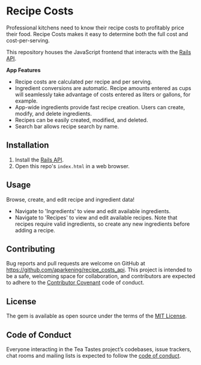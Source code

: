 # Recipe Costs

Professional kitchens need to know their recipe costs to profitably price their food. Recipe Costs makes it easy to determine both the full cost and cost-per-serving. 

This repository houses the JavaScript frontend that interacts with the [Rails API](https://github.com/aparkening/recipe_costs_api).

**App Features**
- Recipe costs are calculated per recipe and per serving. 
- Ingredient conversions are automatic. Recipe amounts entered as cups will seamlessly take advantage of costs entered as liters or gallons, for example.
- App-wide ingredients provide fast recipe creation. Users can create, modify, and delete ingredients.
- Recipes can be easily created, modified, and deleted.
- Search bar allows recipe search by name.

## Installation

1. Install the [Rails API](https://github.com/aparkening/recipe_costs_api). 
2. Open this repo's `index.html` in a web browser.

## Usage

Browse, create, and edit recipe and ingredient data! 

- Navigate to 'Ingredients' to view and edit available ingredients.
- Navigate to 'Recipes' to view and edit available recipes. Note that recipes require valid ingredients, so create any new ingredients before adding a recipe.

## Contributing

Bug reports and pull requests are welcome on GitHub at https://github.com/aparkening/recipe_costs_api. This project is intended to be a safe, welcoming space for collaboration, and contributors are expected to adhere to the [Contributor Covenant](http://contributor-covenant.org) code of conduct.

## License

The gem is available as open source under the terms of the [MIT License](https://opensource.org/licenses/MIT).

## Code of Conduct

Everyone interacting in the Tea Tastes project’s codebases, issue trackers, chat rooms and mailing lists is expected to follow the [code of conduct](https://github.com/aparkening/recipe_costs_api/blob/master/CODE_OF_CONDUCT.md).
